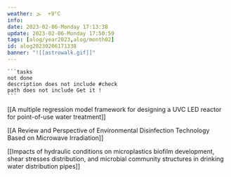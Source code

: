 ```yaml
---
weather: 🌫  +9°C
info: 
date: 2023-02-06-Monday 17:13:38
update: 2023-02-06-Monday 17:50:59
tags: [alog/year2023,alog/month02]
id: alog20230206171338
banner: "![[astrowalk.gif]]"
---
```

````ad-todo
```tasks
not done
description does not include #check
path does not include Get it !
```
````

[[A multiple regression model framework for designing a UVC LED reactor for point-of-use water treatment]]

[[A Review and Perspective of Environmental Disinfection Technology Based on Microwave Irradiation]]

[[Impacts of hydraulic conditions on microplastics biofilm development, shear stresses distribution, and microbial community structures in drinking water distribution pipes]]